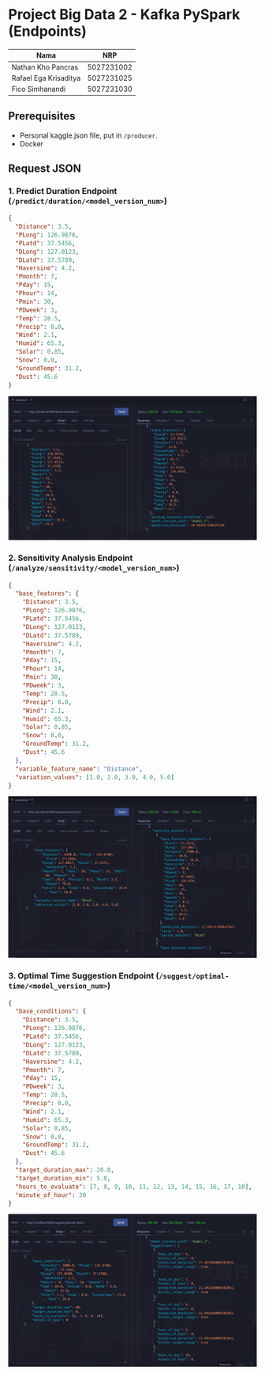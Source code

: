 # Project Big Data 2 - Kafka PySpark (Endpoints)

|Nama | NRP |
|---|---|
|Nathan Kho Pancras|5027231002|
|Rafael Ega Krisaditya|5027231025|
|Fico Simhanandi|5027231030|

## Prerequisites

- Personal kaggle.json file, put in `/producer`.
- Docker

## Request JSON

### 1. Predict Duration Endpoint (`/predict/duration/<model_version_num>`)

```json
{
  "Distance": 3.5,
  "PLong": 126.9876,
  "PLatd": 37.5456,
  "DLong": 127.0123,
  "DLatd": 37.5789,
  "Haversine": 4.2,
  "Pmonth": 7,
  "Pday": 15,
  "Phour": 14,
  "Pmin": 30,
  "PDweek": 3,
  "Temp": 28.5,
  "Precip": 0.0,
  "Wind": 2.1,
  "Humid": 65.3,
  "Solar": 0.85,
  "Snow": 0.0,
  "GroundTemp": 31.2,
  "Dust": 45.6
}
```

![alt text](assets/1.png)

### 2. Sensitivity Analysis Endpoint (`/analyze/sensitivity/<model_version_num>`)

```json
{
  "base_features": {
    "Distance": 3.5,
    "PLong": 126.9876,
    "PLatd": 37.5456,
    "DLong": 127.0123,
    "DLatd": 37.5789,
    "Haversine": 4.2,
    "Pmonth": 7,
    "Pday": 15,
    "Phour": 14,
    "Pmin": 30,
    "PDweek": 3,
    "Temp": 28.5,
    "Precip": 0.0,
    "Wind": 2.1,
    "Humid": 65.3,
    "Solar": 0.85,
    "Snow": 0.0,
    "GroundTemp": 31.2,
    "Dust": 45.6
  },
  "variable_feature_name": "Distance",
  "variation_values": [1.0, 2.0, 3.0, 4.0, 5.0]
}
```

![alt text](assets/2.png)

### 3. Optimal Time Suggestion Endpoint (`/suggest/optimal-time/<model_version_num>`)

```json
{
  "base_conditions": {
    "Distance": 3.5,
    "PLong": 126.9876,
    "PLatd": 37.5456,
    "DLong": 127.0123,
    "DLatd": 37.5789,
    "Haversine": 4.2,
    "Pmonth": 7,
    "Pday": 15,
    "PDweek": 3,
    "Temp": 28.5,
    "Precip": 0.0,
    "Wind": 2.1,
    "Humid": 65.3,
    "Solar": 0.85,
    "Snow": 0.0,
    "GroundTemp": 31.2,
    "Dust": 45.6
  },
  "target_duration_max": 20.0,
  "target_duration_min": 5.0,
  "hours_to_evaluate": [7, 8, 9, 10, 11, 12, 13, 14, 15, 16, 17, 18],
  "minute_of_hour": 30
}
```

![alt text](assets/3.png)